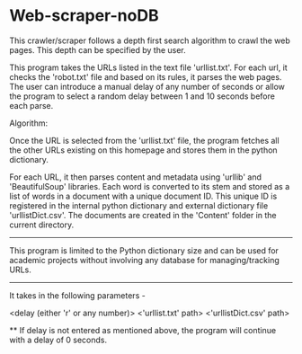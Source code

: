 # Web-scraper-noDB

This crawler/scraper follows a depth first search algorithm to crawl the web pages. This depth can be specified by the user.

This program takes the URLs listed in the text file 'urllist.txt'. For each url, it checks the 'robot.txt' file and based on its rules, it parses the web pages. The user can introduce a manual delay of any number of seconds or allow the program to select a random delay between 1 and 10 seconds before each parse.

Algorithm:

Once the URL is selected from the 'urllist.txt' file, the program fetches all the other URLs existing on this homepage and stores them in the python dictionary. 

For each URL, it then parses content and metadata using 'urllib' and 'BeautifulSoup' libraries. Each word is converted to its stem and stored as a list of words in a document with a unique document ID. This unique ID is registered in the internal python dictionary and external dictionary file 'urllistDict.csv'. The documents are created in the 'Content' folder in the current directory.

-----------------------------

This program is limited to the Python dictionary size and can be used for academic projects without involving any database for managing/tracking URLs.

-----------------------------

It takes in the following parameters  -

<depth of the crawl> <delay (either 'r' or any number)> <'urllist.txt' path> <'urllistDict.csv' path>

** If delay is not entered as mentioned above, the program will continue with a delay of 0 seconds.